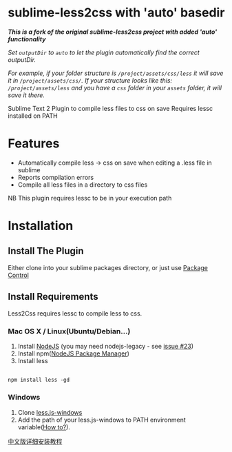 # sublime-less2css with 'auto' basedir

_**This is a fork of the original sublime-less2css project with added 'auto' functionality**_

_Set `outputDir` to `auto` to let the plugin automatically find the correct outputDir._

_For example, if your folder structure is `/project/assets/css/less` it will save it in `/project/assets/css/`.
If your structure looks like this: `/project/assets/less` and you have a `css` folder in your `assets` folder, 
it will save it there._



Sublime Text 2 Plugin to compile less files to css on save
Requires lessc installed on PATH

# Features


 * Automatically compile less -> css on save when editing a .less file in sublime
 * Reports compilation errors
 * Compile all less files in a directory to css files
 
NB This plugin requires lessc to be in your execution path 

# Installation

## Install The Plugin

Either clone into your sublime packages directory, or just use [Package Control](https://github.com/wbond/sublime_package_control/)

## Install Requirements

Less2Css requires lessc to compile less to css.

### Mac OS X / Linux(Ubuntu/Debian…)

1. Install [NodeJS](http://nodejs.org) (you may need nodejs-legacy - see [issue #23](https://github.com/timdouglas/sublime-less2css/issues/23))
2. Install npm([NodeJS Package Manager](https://npmjs.org/doc/README.html))
3. Install less

## 
    npm install less -gd
    

### Windows

1. Clone [less.js-windows](https://github.com/duncansmart/less.js-windows)
2. Add the path of your less.js-windows to PATH environment variable([How to?](http://msdn.microsoft.com/en-us/library/ee537574.aspx)).

[中文版详细安装教程](http://fdream.net/blog/article/783.aspx)
